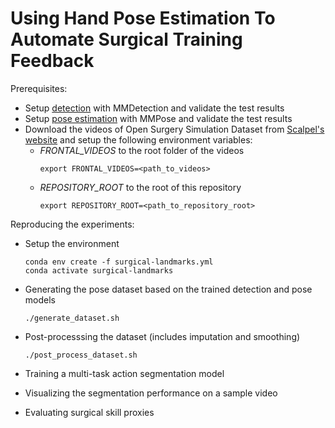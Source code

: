 # Using Hand Pose Estimation To Automate Surgical Training Feedback

Prerequisites:
- Setup [detection](../detection/README.md) with MMDetection and validate the test results
- Setup [pose estimation](../pose/README.md) with MMPose and validate the test results
- Download the videos of Open Surgery Simulation Dataset from [Scalpel's website](https://scalpel.group) and setup the following environment variables:
    - _FRONTAL_VIDEOS_ to the root folder of the videos
        ```
        export FRONTAL_VIDEOS=<path_to_videos>
        ```
    - _REPOSITORY_ROOT_ to the root of this repository
        ```
        export REPOSITORY_ROOT=<path_to_repository_root>
        ```

Reproducing the experiments:
- Setup the environment
    ```
    conda env create -f surgical-landmarks.yml
    conda activate surgical-landmarks
    ```
- Generating the pose dataset based on the trained detection and pose models
    ```
    ./generate_dataset.sh
    ```
- Post-processsing the dataset (includes imputation and smoothing)
    ```
    ./post_process_dataset.sh
    ```
- Training a multi-task action segmentation model

- Visualizing the segmentation performance on a sample video

- Evaluating surgical skill proxies

